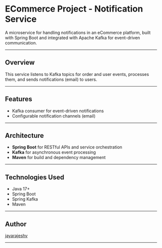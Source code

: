 # ECommerce Project - Notification Service

A microservice for handling notifications in an eCommerce platform, built with Spring Boot and integrated with Apache Kafka for event-driven communication.

---

## Overview

This service listens to Kafka topics for order and user events, processes them, and sends notifications (email) to users.

---

## Features

- Kafka consumer for event-driven notifications
- Configurable notification channels (email)

---
## Architecture

- **Spring Boot** for RESTful APIs and service orchestration
- **Kafka** for asynchronous event processing
- **Maven** for build and dependency management

---
## Technologies Used

- Java 17+
- Spring Boot
- Spring Kafka
- Maven

---

## Author
[jayarajeshv](https://github.com/jayarajeshv)

---
